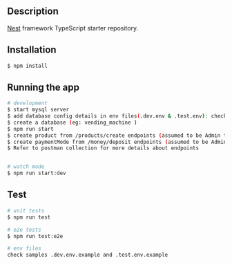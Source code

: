 
## Description

[Nest](https://github.com/nestjs/nest) framework TypeScript starter repository.

## Installation

```bash
$ npm install
```

## Running the app

```bash
# development
$ start mysql server 
$ add database config details in env files(.dev.env & .test.env): check samples .dev.env.example and .test.env.example
$ create a database (eg: vending_machine )
$ npm run start
$ create product from /products/create endpoints (assumed to be Admin task)
$ create paymentMode from /money/deposit endpoints (assumed to be Admin task) 
$ Refer to postman collection for more details about endpoints


# watch mode
$ npm run start:dev

```

## Test

```bash
# unit tests
$ npm run test

# e2e tests
$ npm run test:e2e

# env files
check samples .dev.env.example and .test.env.example


